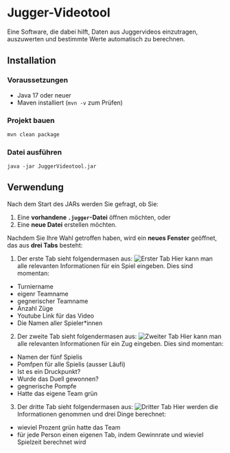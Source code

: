 # Jugger-Videotool

Eine Software, die dabei hilft, Daten aus Juggervideos einzutragen, auszuwerten und bestimmte Werte automatisch zu berechnen.  


## Installation

### Voraussetzungen
- Java 17 oder neuer
- Maven installiert (`mvn -v` zum Prüfen)

### Projekt bauen
``` bash
mvn clean package
```

###  Datei ausführen
``` im Terminal
java -jar JuggerVideotool.jar
```
## Verwendung

Nach dem Start des JARs werden Sie gefragt, ob Sie:

1. Eine **vorhandene `.jugger`-Datei** öffnen möchten, oder  
2. Eine **neue Datei** erstellen möchten.

Nachdem Sie Ihre Wahl getroffen haben, wird ein **neues Fenster** geöffnet, das aus **drei Tabs** besteht:

1. Der erste Tab sieht folgendermasen aus:
![Erster Tab](https://postimg.cc/mhBWmqFt)
Hier kann man alle relevanten Informationen für ein Spiel eingeben. Dies sind momentan:
- Turniername
- eigenr Teamname
- gegnerischer Teamname
- Anzahl Züge
- Youtube Link für das Video
- Die Namen aller Spieler*innen

2. Der zweite Tab sieht folgendermasen aus:
![Zweiter Tab](https://postimg.cc/mhBWmqFt)
Hier kann man alle relevanten Informationen für ein Zug eingeben. Dies sind momentan:
- Namen der fünf Spielis
- Pomfpen für alle Spielis (ausser Läufi)
- Ist es ein Druckpunkt?
- Wurde das Duell gewonnen?
- gegnerische Pompfe
- Hatte das eigene Team grün

3. Der dritte Tab sieht folgendermasen aus:
![Dritter Tab](https://postimg.cc/mhBWmqFt)
Hier werden die Informationen genommen und drei Dinge berechnet:
- wieviel Prozent grün hatte das Team
- für jede Person einen eigenen Tab, indem Gewinnrate und wieviel Spielzeit berechnet wird
